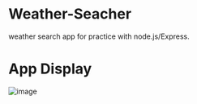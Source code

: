 # Weather-Seacher

weather search app for practice with node.js/Express. 

# App Display

![image](https://github.com/Chia-Hsing/weather-seacher/blob/develop/img.png)
